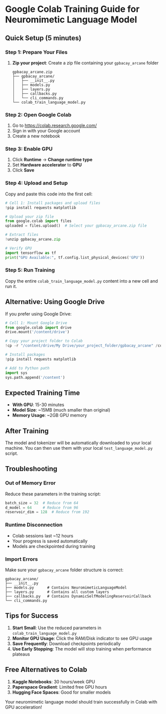 # Google Colab Training Guide for Neuromimetic Language Model

## Quick Setup (5 minutes)

### Step 1: Prepare Your Files
1. **Zip your project**: Create a zip file containing your `gpbacay_arcane` folder
   ```
   gpbacay_arcane.zip
   ├── gpbacay_arcane/
   │   ├── __init__.py
   │   ├── models.py
   │   ├── layers.py
   │   ├── callbacks.py
   │   └── cli_commands.py
   └── colab_train_language_model.py
   ```

### Step 2: Open Google Colab
1. Go to https://colab.research.google.com/
2. Sign in with your Google account
3. Create a new notebook

### Step 3: Enable GPU
1. Click **Runtime** → **Change runtime type**
2. Set **Hardware accelerator** to **GPU**
3. Click **Save**

### Step 4: Upload and Setup
Copy and paste this code into the first cell:

```python
# Cell 1: Install packages and upload files
!pip install requests matplotlib

# Upload your zip file
from google.colab import files
uploaded = files.upload()  # Select your gpbacay_arcane.zip file

# Extract files
!unzip gpbacay_arcane.zip

# Verify GPU
import tensorflow as tf
print("GPU Available:", tf.config.list_physical_devices('GPU'))
```

### Step 5: Run Training
Copy the entire `colab_train_language_model.py` content into a new cell and run it.

## Alternative: Using Google Drive

If you prefer using Google Drive:

```python
# Cell 1: Mount Google Drive
from google.colab import drive
drive.mount('/content/drive')

# Copy your project folder to Colab
!cp -r "/content/drive/My Drive/your_project_folder/gpbacay_arcane" /content/

# Install packages
!pip install requests matplotlib

# Add to Python path
import sys
sys.path.append('/content')
```

## Expected Training Time
- **With GPU**: 15-30 minutes
- **Model Size**: ~15MB (much smaller than original)
- **Memory Usage**: ~2GB GPU memory

## After Training
The model and tokenizer will be automatically downloaded to your local machine. You can then use them with your local `test_language_model.py` script.

## Troubleshooting

### Out of Memory Error
Reduce these parameters in the training script:
```python
batch_size = 32  # Reduce from 64
d_model = 64     # Reduce from 96
reservoir_dim = 128  # Reduce from 192
```

### Runtime Disconnection
- Colab sessions last ~12 hours
- Your progress is saved automatically
- Models are checkpointed during training

### Import Errors
Make sure your `gpbacay_arcane` folder structure is correct:
```
gpbacay_arcane/
├── __init__.py
├── models.py      # Contains NeuromimeticLanguageModel
├── layers.py      # Contains all custom layers
├── callbacks.py   # Contains DynamicSelfModelingReservoirCallback
└── cli_commands.py
```

## Tips for Success

1. **Start Small**: Use the reduced parameters in `colab_train_language_model.py`
2. **Monitor GPU Usage**: Click the RAM/Disk indicator to see GPU usage
3. **Save Frequently**: Download checkpoints periodically
4. **Use Early Stopping**: The model will stop training when performance plateaus

## Free Alternatives to Colab

1. **Kaggle Notebooks**: 30 hours/week GPU
2. **Paperspace Gradient**: Limited free GPU hours
3. **Hugging Face Spaces**: Good for smaller models

Your neuromimetic language model should train successfully in Colab with GPU acceleration!
